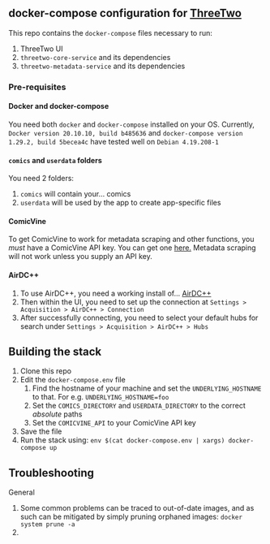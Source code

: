 ## docker-compose configuration for [ThreeTwo](https://github.com/rishighan/threetwo)

This repo contains the `docker-compose` files necessary to run:

1. ThreeTwo UI
2. `threetwo-core-service` and its dependencies
3. `threetwo-metadata-service` and its dependencies


### Pre-requisites

#### Docker and docker-compose

You need both `docker` and `docker-compose` installed on your OS. Currently, `Docker version 20.10.10, build b485636` and `docker-compose version 1.29.2, build 5becea4c` have tested well on `Debian 4.19.208-1`

#### `comics` and `userdata` folders

You need 2 folders:

1. `comics` will contain your... comics
2. `userdata` will be used by the app to create app-specific files


#### ComicVine

To get ComicVine to work for metadata scraping and other functions, you _must_ have a ComicVine API key.
You can get one [here.](https://comicvine.gamespot.com/api/) Metadata scraping will not work unless you supply an API key.

#### AirDC++

1. To use AirDC++, you need a working install of... [AirDC++](https://www.airdcpp.net/download)
2. Then within the UI, you need to set up the connection at `Settings > Acquisition > AirDC++ > Connection`
3. After successfully connecting, you need to select your default hubs for search under `Settings > Acquisition > AirDC++ > Hubs`

## Building the stack

1. Clone this repo
2. Edit the `docker-compose.env` file
   1. Find the hostname of your machine and set the `UNDERLYING_HOSTNAME` to that. For e.g. `UNDERLYING_HOSTNAME=foo`
   2. Set the `COMICS_DIRECTORY` and `USERDATA_DIRECTORY` to the correct _absolute_ paths
   3. Set the `COMICVINE_API` to your ComicVine API key
3. Save the file
4. Run the stack using: `env $(cat docker-compose.env | xargs) docker-compose up`


## Troubleshooting

General

1. Some common problems can be traced to out-of-date images, and as such can be mitigated by simply pruning orphaned images: `docker system prune -a`
2. 

